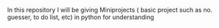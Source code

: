 In this repository I will be giving Miniprojects ( basic project such as no. guesser, to do list, etc) in python for understanding
